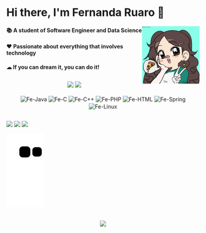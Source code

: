 <H1> Hi there, I'm Fernanda Ruaro 👋</H1>
  <img align="right" height="150em" src="https://github.com/Feruaro/Feruaro/blob/main/git.png"/>
  <H4> 📚 A student of Software Engineer and Data Science </H4>
  <H4> ❤ Passionate about everything that involves technology </H4>
  <H4> ☁ If you can dream it, you can do it! </H4>  

  ##

<div align="center">
    <img height="150em" src="https://github-readme-stats.vercel.app/api?username=Feruaro&show_icons=true&theme=dracula&include_all_commits=true&count_private=true"/>
    <img height="150em" src="https://github-readme-stats.vercel.app/api/top-langs/?username=Feruaro&layout=compact&langs_count=7&theme=dracula"/>
</div>

<div align="center" style="display: inline_block"><br>
    <img align="center" alt="Fe-Java" height="30" width="40" src="https://cdn.jsdelivr.net/gh/devicons/devicon/icons/java/java-original.svg" />
    <img align="center" alt="Fe-C" height="30" width="40" src="https://cdn.jsdelivr.net/gh/devicons/devicon/icons/c/c-original.svg" />
    <img align="center" alt="Fe-C++" height="30" width="40" src="https://cdn.jsdelivr.net/gh/devicons/devicon/icons/cplusplus/cplusplus-original.svg" />
    <img align="center" alt="Fe-PHP" height="30" width="40" src="https://cdn.jsdelivr.net/gh/devicons/devicon/icons/php/php-original.svg" />
    <img align="center" alt="Fe-HTML" height="30" width="40" src="https://cdn.jsdelivr.net/gh/devicons/devicon/icons/html5/html5-original.svg" />
    <img align="center" alt="Fe-Spring" height="30" width="40" src="https://cdn.jsdelivr.net/gh/devicons/devicon/icons/spring/spring-original-wordmark.svg" />
    <img align="center" alt="Fe-Linux" height="30" width="40" src="https://cdn.jsdelivr.net/gh/devicons/devicon/icons/linux/linux-original.svg" />  
</div>

  ##

<div> 
    <a href="https://www.linkedin.com/in/fernanda-ruaro/" target="_blank"><img src="https://img.shields.io/badge/-LinkedIn-%230077B5?style=for-the-badge&logo=linkedin&logoColor=white" target="_blank"></a> 
    <a href="https://www.instagram.com/ruarofe/" target="_blank"><img src="https://img.shields.io/badge/-Instagram-%23E4405F?style=for-the-badge&logo=instagram&logoColor=white" target="_blank"></a>
    <a href = "mailto:feayres26@gmail.com"><img src="https://img.shields.io/badge/-Gmail-%23333?style=for-the-badge&logo=gmail&logoColor=white" target="_blank"></a> 
 
 ![Snake animation](https://github.com/Feruaro/Feruaro/blob/output/github-contribution-grid-snake.svg)
 
</div>

  ##
  
<div align="center">
    <p> <img align="center" src="https://profile-counter.glitch.me/Feruaro/count.svg" /></p>
</div>


